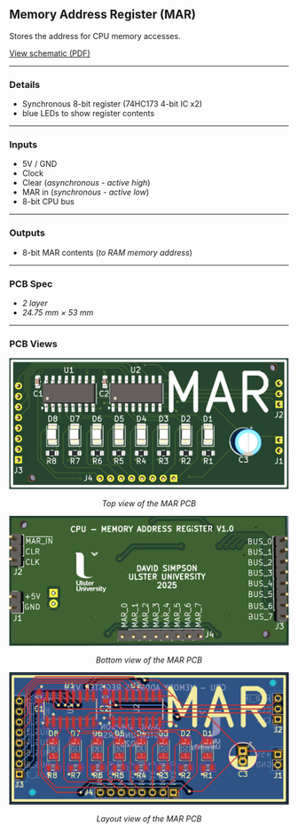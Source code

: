## Memory Address Register (MAR)

Stores the address for CPU memory accesses.

[View schematic (PDF)](MAR_schematic.pdf)

---

### Details

- Synchronous 8-bit register (74HC173 4-bit IC x2)
- blue LEDs to show register contents

---

### Inputs

- 5V / GND
- Clock
- Clear (*asynchronous - active high*)
- MAR in (*synchronous - active low*)
- 8-bit CPU bus

---

### Outputs

- 8-bit MAR contents (*to RAM memory address*)

---

### PCB Spec

- *2 layer*
- *24.75 mm × 53 mm*

---

### PCB Views

<p align="center">
  <img src="../../images/mar_pcb_top.PNG" alt="MAR pcb top" width="600"/>
</p>
<p align="center"><em>Top view of the MAR PCB</em></p>

<p align="center">
  <img src="../../images/mar_pcb_bottom.PNG" alt="MAR pcb bottom" width="600"/>
</p>
<p align="center"><em>Bottom view of the MAR PCB</em></p>

<p align="center">
  <img src="../../images/mar_pcb_design.PNG" alt="MAR pcb design" width="600"/>
</p>
<p align="center"><em>Layout view of the MAR PCB</em></p>

